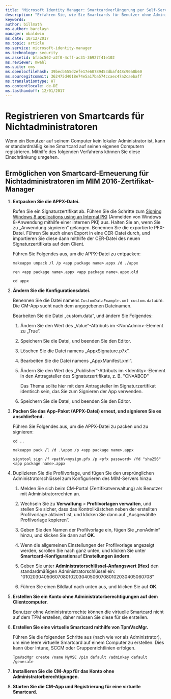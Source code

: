 ```yaml
---
title: "Microsoft Identity Manager: Smartcardverlängerung per Self-Service ohne Administratorzugriff | Microsoft-Dokumentation"
description: "Erfahren Sie, wie Sie Smartcards für Benutzer ohne Administratorrechte auf ihren Computern registrieren können, damit diese den Zertifikat-Manager verwenden können."
keywords: 
author: billmath
ms.author: barclayn
manager: mbaldwin
ms.date: 10/12/2017
ms.topic: article
ms.service: microsoft-identity-manager
ms.technology: security
ms.assetid: bfabc562-a2f0-4cff-ac31-36927f41e102
ms.reviewer: mwahl
ms.suite: ems
ms.openlocfilehash: 39becb555d2efe17e60789453dbaf448c90a8b60
ms.sourcegitcommit: 362475d4018e74e5a17ba574ccaec47a2caebaff
ms.translationtype: HT
ms.contentlocale: de-DE
ms.lasthandoff: 12/01/2017
---
```

# <a name="enroll-smart-cards-for-non-administrators"></a>Registrieren von Smartcards für Nichtadministratoren
Wenn ein Benutzer auf seinem Computer kein lokaler Administrator ist, kann er standardmäßig keine Smartcard auf seinen eigenen Computern registrieren. Mithilfe des folgenden Verfahrens können Sie diese Einschränkung umgehen.

## <a name="enabling-smart-card-renewal-for-non-admins-in-mim-2016-certificate-manager"></a>Ermöglichen von Smartcard-Erneuerung für Nichtadministratoren im MIM 2016-Zertifikat-Manager

1.  **Entpacken Sie die APPX-Datei.**

    Rufen Sie ein Signaturzertifikat ab. Führen Sie die Schritte zum [Signing Windows 8 applications using an Internal PKI](http://blogs.technet.com/b/deploymentguys/archive/2013/06/14/signing-windows-8-applications-using-an-internal-pki.aspx) (Anmelden von Windows 8-Anwendung mithilfe einer internen PKI) aus. Halten Sie an, wenn Sie zu „Anwendung signieren“ gelangen. Benennen Sie die exportierte PFX-Datei. Führen Sie auch einen Export in eine CER-Datei durch, und importieren Sie diese dann mithilfe der CER-Datei des neuen Signaturzertifikats auf dem Client.

    Führen Sie Folgendes aus, um die APPX-Datei zu entpacken:

    `makeappx unpack /l /p <app package name>.appx /d ./appx`

    `ren <app package name>.appx <app package name>.appx.old`

    `cd appx`

2.  **Ändern Sie die Konfigurationsdatei.**

    Benennen Sie die Datei namens `CustomDataExample.xml custom.data`um. Die CM-App sucht nach dem angegebenen Dateinamen.

    Bearbeiten Sie die Datei „custom.data“, und ändern Sie Folgendes:

    1.  Ändern Sie den Wert des „Value“-Attributs im &lt;NonAdmin&gt;-Element zu „True“.

    2.  Speichern Sie die Datei, und beenden Sie den Editor.

    3.  Löschen Sie die Datei namens „AppxSignature.p7x“.

    4.  Bearbeiten Sie die Datei namens „AppxManifest.xml“.

    5.  Ändern Sie den Wert des „Publisher“-Attributs im &lt;Identity&gt;-Element in den Antragsteller des Signaturzertifikats, z. B. "CN=ABCD"

        Das Thema sollte hier mit dem Antragsteller im Signaturzertifikat identisch sein, das Sie zum Signieren der App verwenden.

    6.  Speichern Sie die Datei, und beenden Sie den Editor.

3.  **Packen Sie das App-Paket (APPX-Datei) erneut, und signieren Sie es anschließend.**

    Führen Sie Folgendes aus, um die APPX-Datei zu packen und zu signieren:

    `cd ..`

    `makeappx pack /l /d .\appx /p <app package name>.appx`

    `signtool sign /f <path\>mysign.pfx /p <pfx password> /fd "sha256" <app package name>.appx`

4.  Duplizieren Sie die Profilvorlage, und fügen Sie den ursprünglichen Administratorschlüssel zum Konfigurieren des MIM-Servers hinzu:

    1.  Melden Sie sich beim CM-Portal (Zertifikatverwaltung) als Benutzer mit Administratorrechten an.

    2.  Wechseln Sie zu **Verwaltung** &gt; **Profilvorlagen verwalten**, und stellen Sie sicher, dass das Kontrollkästchen neben der erstellten Profilvorlage aktiviert ist, und klicken Sie dann auf „Ausgewählte Profilvorlage kopieren“.

    3.  Geben Sie den Namen der Profilvorlage ein, fügen Sie „nonAdmin“ hinzu, und klicken Sie dann auf **OK**.

    4.  Wenn die allgemeinen Einstellungen der Profilvorlage angezeigt werden, scrollen Sie nach ganz unten, und klicken Sie unter **Smartcard-Konfiguration**auf **Einstellungen ändern**.

    5.  Geben Sie unter **Administratorschlüssel-Anfangswert (Hex)** den standardmäßigen Administratorschlüssel ein: "010203040506070801020304050607080102030405060708"

    6.  Führen Sie einen Bildlauf nach unten aus, und klicken Sie auf **OK**.

5.  **Erstellen Sie ein Konto ohne Administratorberechtigungen auf dem Clientcomputer.**

    Benutzer ohne Administratorrechte können die virtuelle Smartcard nicht auf dem TPM erstellen, daher müssen Sie diese für sie erstellen.

6.  **Erstellen Sie eine virtuelle Smartcard mithilfe von TpmVscMgr.**

    Führen Sie die folgenden Schritte aus (nach wie vor als Administrator), um eine leere virtuelle Smartcard auf einem Computer zu erstellen. Dies kann über Intune, SCCM oder Gruppenrichtlinien erfolgen.

    `TpmVscMgr create /name MyVSC /pin default /adminkey default /generate`

7.  **Installieren Sie die CM-App für das Konto ohne Administratorberechtigungen.**

8.  **Starten Sie die CM-App und Registrierung für eine virtuelle Smartcard.**
